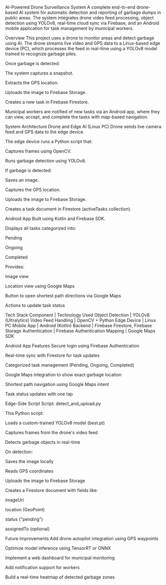 AI-Powered Drone Surveillance System
A complete end-to-end drone-based AI system for automatic detection and reporting of garbage dumps in public areas. The system integrates drone video feed processing, object detection using YOLOv8, real-time cloud sync via Firebase, and an Android mobile application for task management by municipal workers.

Overview
This project uses a drone to monitor areas and detect garbage using AI. The drone streams live video and GPS data to a Linux-based edge device (PC), which processes the feed in real-time using a YOLOv8 model trained to recognize garbage piles.

Once garbage is detected:

The system captures a snapshot.

Extracts the GPS location.

Uploads the image to Firebase Storage.

Creates a new task in Firebase Firestore.

Municipal workers are notified of new tasks via an Android app, where they can view, accept, and complete the tasks with map-based navigation.

System Architecture
Drone and Edge AI (Linux PC)
Drone sends live camera feed and GPS data to the edge device.

The edge device runs a Python script that:

Captures frames using OpenCV.

Runs garbage detection using YOLOv8.

If garbage is detected:

Saves an image.

Captures the GPS location.

Uploads the image to Firebase Storage.

Creates a task document in Firestore (activeTasks collection).

Android App
Built using Kotlin and Firebase SDK.

Displays all tasks categorized into:

Pending

Ongoing

Completed

Provides:

Image view

Location view using Google Maps

Button to open shortest path directions via Google Maps

Actions to update task status

Tech Stack
Component	           |         Technology Used
Object Detection	   |       YOLOv8 (Ultralytics)
Video Feed Handling	 |         OpenCV + Python
Edge Device	         |             Linux PC
Mobile App	         |          Android (Kotlin)
Backend	             | Firebase Firestore, Firebase Storage
Authentication	     |       Firebase Authentication
Mapping	             |         Google Maps SDK

Android App Features
Secure login using Firebase Authentication

Real-time sync with Firestore for task updates

Categorized task management (Pending, Ongoing, Completed)

Google Maps integration to show exact garbage location

Shortest path navigation using Google Maps intent

Task status updates with one tap

Edge-Side Script
Script: detect_and_upload.py

This Python script:

Loads a custom-trained YOLOv8 model (best.pt)

Captures frames from the drone's video feed

Detects garbage objects in real-time

On detection:

Saves the image locally

Reads GPS coordinates

Uploads the image to Firebase Storage

Creates a Firestore document with fields like:

imageUrl

location (GeoPoint)

status ("pending")

assignedTo (optional)

Future Improvements
Add drone autopilot integration using GPS waypoints

Optimize model inference using TensorRT or ONNX

Implement a web dashboard for municipal monitoring

Add notification support for workers

Build a real-time heatmap of detected garbage zones
